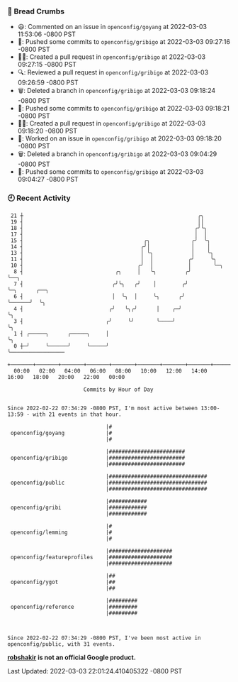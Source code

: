 ### 🍞 Bread Crumbs

 * 😃: Commented on an issue in `openconfig/goyang` at 2022-03-03 11:53:06 -0800 PST
 * 🚢: Pushed some commits to `openconfig/gribigo` at 2022-03-03 09:27:16 -0800 PST
 * ✍🏼: Created a pull request in `openconfig/gribigo` at 2022-03-03 09:27:15 -0800 PST
 * 🔍: Reviewed a pull request in  `openconfig/gribigo` at 2022-03-03 09:26:59 -0800 PST
 * 🗑: Deleted a branch in `openconfig/gribigo` at 2022-03-03 09:18:24 -0800 PST
 * 🚢: Pushed some commits to `openconfig/gribigo` at 2022-03-03 09:18:21 -0800 PST
 * ✍🏼: Created a pull request in `openconfig/gribigo` at 2022-03-03 09:18:20 -0800 PST
 * 👀: Worked on an issue in `openconfig/gribigo` at 2022-03-03 09:18:20 -0800 PST
 * 🗑: Deleted a branch in `openconfig/gribigo` at 2022-03-03 09:04:29 -0800 PST
 * 🚢: Pushed some commits to `openconfig/gribigo` at 2022-03-03 09:04:27 -0800 PST

### 🕘 Recent Activity
```
 21 ┼                                                       ╭╮
 19 ┤                                                       ││
 18 ┤                                                      ╭╯╰╮
 17 ┤                                                      │  │
 15 ┤                                      ╭╮             ╭╯  ╰╮
 14 ┤                                     ╭╯│             │    │
 13 ┤                                     │ ╰╮            │    ╰╮
 11 ┤                                     │  │           ╭╯     ╰╮
 10 ┤                                    ╭╯  │           │       ╰─╮
  8 ┤                             ╭╮     │   ╰╮         ╭╯         ╰──╮
  7 ┤                            ╭╯╰╮   ╭╯    │        ╭╯             ╰─╮      ╭──╮
  6 ┤                            │  ╰╮  │     ╰╮      ╭╯                ╰──────╯  ╰╮
  4 ┤                           ╭╯   ╰╮╭╯      │    ╭─╯                            ╰╮
  3 ┤                          ╭╯     ╰╯       ╰────╯                               ╰╮
  1 ┤ ╭─────╮      ╭─────╮     │                                                     ╰╮
  0 ┼─╯     ╰──────╯     ╰─────╯                                                      ╰─────────────────
    +───────+───────+───────+───────+───────+───────+───────+───────+───────+───────+───────+───────+────
  00:00   02:00   04:00   06:00   08:00   10:00   12:00   14:00   16:00   18:00   20:00   22:00   00:00   

						Commits by Hour of Day


Since 2022-02-22 07:34:29 -0800 PST, I'm most active between 13:00-13:59 - with 21 events in that hour.

```



```
                               |#
 openconfig/goyang             |#
                               |#

                               |########################
 openconfig/gribigo            |########################
                               |########################

                               |###############################
 openconfig/public             |###############################
                               |###############################

                               |############
 openconfig/gribi              |############
                               |############

                               |#
 openconfig/lemming            |#
                               |#

                               |####################
 openconfig/featureprofiles    |####################
                               |####################

                               |##
 openconfig/ygot               |##
                               |##

                               |#########
 openconfig/reference          |#########
                               |#########



Since 2022-02-22 07:34:29 -0800 PST, I've been most active in openconfig/public, with 31 events.

```
**[robshakir](mailto:robjs@google.com) is not an official Google product.**  


Last Updated: 2022-03-03 22:01:24.410405322 -0800 PST
